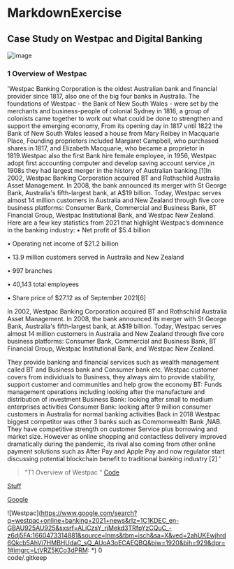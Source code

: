 # MarkdownExercise

## Case Study on Westpac and Digital Banking

![image](https://encrypted-tbn0.gstatic.com/images?q=tbn:ANd9GcRyk4Nz-eabxVLVrrvEh0yt4wHqHK7ciQBIH7yY4dwLrg&s)

### 1 Overview of Westpac 

'Westpac Banking Corporation is the oldest Australian bank and financial provider since 1817, also one of the big four banks in Australia. The foundations of Westpac - the Bank of New South Wales - were set by the merchants and business-people of colonial Sydney in 1816, a group of colonists came together to work out what could be done to strengthen and support the emerging economy, From its opening day in 1817 until 1822 the Bank of New South Wales leased a house from Mary Reibey in Macquarie Place, Founding proprietors included Margaret Campbell, who purchased shares in 1817, and Elizabeth Macquarie, who became a proprietor in 1819.Westpac also the first Bank hire female employee, in 1956, Westpac adopt first accounting computer and develop saving account service ,in 1908s they had largest merger in the history of Australian banking.[1]In 2002, Westpac Banking Corporation acquired BT and Rothschild Australia Asset Management. In 2008, the bank announced its merger with St George Bank, Australia's fifth-largest bank, at A$19 billion.
Today, Westpac serves almost 14 million customers in Australia and New Zealand through five core business platforms: Consumer Bank, Commercial and Business Bank, BT Financial Group, Westpac Institutional Bank, and Westpac New Zealand.
Here are a few key statistics from 2021 that highlight Westpac’s dominance in the banking industry:
•	Net profit of $5.4 billion

•	Operating net income of $21.2 billion

•	13.9 million customers served in Australia and New Zealand

•	997 branches

•	40,143 total employees

•	Share price of $27.12 as of September 2021[6]

In 2002, Westpac Banking Corporation acquired BT and Rothschild Australia Asset Management. In 2008, the bank announced its merger with St George Bank, Australia's fifth-largest bank, at A$19 billion.
Today, Westpac serves almost 14 million customers in Australia and New Zealand through five core business platforms: Consumer Bank, Commercial and Business Bank, BT Financial Group, Westpac Institutional Bank, and Westpac New Zealand.



They provide banking and financial services such as wealth management called BT and Business bank and Consumer bank etc.
Westpac customer covers from individuals to Business, they always aim to provide stability, support customer and communities and help grow the economy
BT: Funds management operations including looking after the manufacture and distribution of investment
Business Bank: looking after small to medium enterprises activities
Consumer Bank: looking after 9 million consumer customers in Australia for normal banking activities
Back in 2018 Westpac biggest competitor was other 3 banks such as Commonwealth Bank ,NAB. They have competitive strength on customer Service plus borrowing and market size. However as online shopping and contactless delivery improved dramatically during the pandemic, its rival also coming from other online payment solutions such as After Pay and Apple Pay and now regulator start discussing potential blockchain benefit to traditional banking industry [2]
'

> "T1 Overview of Westpac "
[Code](code)

[Stuff](code/stuff)

[Google](https://google.com)

![Westpac](https://www.google.com/search?q=westpac+online+banking+2021+news&rlz=1C1KDEC_en-GBAU925AU925&sxsrf=ALiCzsY_riMekd3TRfpYzCQuC_-z6dj5FA:1660473314881&source=lnms&tbm=isch&sa=X&ved=2ahUKEwjhrd6Qkcb5AhVi7HMBHUdaC_sQ_AUoA3oECAEQBQ&biw=1920&bih=929&dpr=1#imgrc=LtVRZ5KCo3dPRM:
*)
 0  
code/.gitkeep
